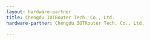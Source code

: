 ```yaml
---
layout: hardware-partner
title: Chengdu IOTRouter Tech. Co., Ltd.
hardware-partner: Chengdu IOTRouter Tech. Co., Ltd.

---
```




